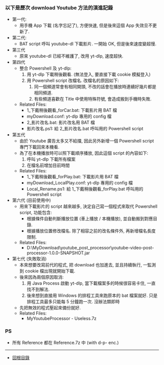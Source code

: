 ### 以下是歷次 download Youtube 方法的演進記錄

- 第一代:
  - 用手機 App 下載 (名字忘記了), 方便快速, 但是後來這個 App 失效旦不更新了.
- 第二代:
  - BAT script 呼叫 youtube-dl 下載影片. 一開始 OK, 但是後來速度變超慢.
- 第三代
  - 原來 youtube-dl 已經不維護了, 改用 yt-dlp, 速度超快.
- 第四代
  - 整合 Powershell 及 yt-dlp:
    1. 用 yt-dlp 下載稍後觀看. (無法登入, 要直接下載 cookie 模擬登入)
    2. 用 Powershell script 改檔名. 改檔名的原因如下:
       1. 同一個頻道常會有相同開頭, 不改的話會在播放時連續好幾片都是相同頻道.
       2. 有些頻道喜歡在 Title 中使用特殊符號, 會造成搬到手機時失敗.
  - Related Files:
    - 1_下戴稍後觀看_forCar.bat: 下載影片用 BAT 檔
    - myDownload.conf: yt-dlp 專用的 config 檔
    - 2_影片改名.bat: 影片改名用 BAT 檔
    - 影片改名.ps1: 給 2_影片改名.bat 呼叫用的 Powershell script
- 第五代
  - 由於 Youtube 廣告太多又不給擋, 因此另外新增一個 Powershell script 專門下載回來本機看.
  - 為了在本機播放時可以照下載順序播放, 因此這個 script 的內容如下:
    1. 呼叫 yt-dlp 下載所有檔案
    2. 在檔名前增加目前時間
  - Related Files:
    - 1_下戴稍後觀看_forPlay.bat: 下載影片用 BAT 檔
    - myDownload_LocalPlay.conf: yt-dlp 專用的 config 檔
    - Local_Rename.ps1: 給 1_下戴稍後觀看_forPlay.bat 呼叫用的 Powershell script
- 第六代 (目前使用中)
  - 用來下載影片的 script 越來越多, 決定自己寫一個程式來取代 Powershell script, 功能包含:
    - 根據條件自動判斷播放位置 (車上播放 / 本機播放), 並自動搬到對應目錄.
    - 根據播放位置修改檔名. 除了相容之前的改名條件外, 再新增檔名長度限制.
  - Related Files:
    - D:\MyDownload\youtube\_post_processor\youtube-video-post-processor-1.0.0-SNAPSHOT.jar
- 第七代 (失敗取消)
  - 本來想要改寫前代的程式, 把 download 也加進去, 並且持續執行, 一監測到 cookie 檔出現就開始下載.
  - 後來因為兩個原因取消:
    1. 用 Java Process 啟動 yt-dlp, 當下載檔案多的時候很容易卡住, 一直找不到解法.
    2. 後來想到直接用 Windows 的排程工具來跑原本的 bat 檔案就好. 只是排程工具最多只能每 5 分鐘跑一次. 沒辦法類即時
  - 先把無效的程式壓起來備份就好.
  - Related Files:
    - MyYoutubeProcessor - Useless.7z


### PS

- 所有 Reference 都在 Reference.7z 中 (with d-p- enc.)


---
- [回根目錄](../README.md)
